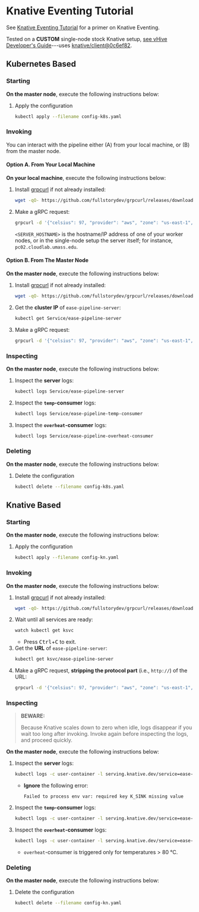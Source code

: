 # Knative Eventing Tutorial
See [Knative Eventing Tutorial](https://github.com/ease-lab/vhive/blob/main/docs/knative/eventing.md) for a primer on Knative Eventing.

Tested on a **CUSTOM** single-node stock Knative setup, [see vHive Developer's Guide](https://github.com/ease-lab/vhive/blob/main/docs/developers_guide.md#testing-stock-knative-images)---uses [knative/client@0c6ef82](https://github.com/knative/client/commit/0c6ef82a56654c9c7677a3d1059f74440324b27c).

## Kubernetes Based
### Starting
**On the master node**, execute the following instructions below:
1. Apply the configuration
   ```bash
   kubectl apply --filename config-k8s.yaml
   ```

### Invoking
You can interact with the pipeline either (A) from your local machine, or (B) from the master node.

#### Option A. From Your Local Machine
**On your local machine**, execute the following instructions below: 
1. Install [grpcurl](https://github.com/fullstorydev/grpcurl/releases) if not already installed:
   ```bash
   wget -qO- https://github.com/fullstorydev/grpcurl/releases/download/v1.8.1/grpcurl_1.8.1_linux_x86_64.tar.gz | sudo tar -C /usr/bin/ -xz grpcurl 
   ```
2. Make a gRPC request:
   ```bash
   grpcurl -d '{"celsius": 97, "provider": "aws", "zone": "us-east-1", "machine": "monet"}' -plaintext <SERVER_HOSTNAME>:30002 TempReader.ReadTemp
   ```

   `<SERVER_HOSTNAME>` is the hostname/IP address of one of your worker nodes, or in the single-node setup the server itself; for instance, `pc02.cloudlab.umass.edu`.

#### Option B. From The Master Node
**On the master node**, execute the following instructions below:
1. Install [grpcurl](https://github.com/fullstorydev/grpcurl/releases) if not already installed:
   ```bash
   wget -qO- https://github.com/fullstorydev/grpcurl/releases/download/v1.8.1/grpcurl_1.8.1_linux_x86_64.tar.gz | sudo tar -C /usr/bin/ -xz grpcurl 
   ```
2. Get the **cluster IP** of `ease-pipeline-server`:
   ```bash
   kubectl get Service/ease-pipeline-server
   ```
3. Make a gRPC request:
   ```bash
   grpcurl -d '{"celsius": 97, "provider": "aws", "zone": "us-east-1", "machine": "monet"}' -plaintext <CLUSTER IP>:80 TempReader.ReadTemp
   ```

### Inspecting
**On the master node**, execute the following instructions below:
1. Inspect the **server** logs:
   ```bash
   kubectl logs Service/ease-pipeline-server
   ```
2. Inspect the **`temp`-consumer** logs:
   ```bash
   kubectl logs Service/ease-pipeline-temp-consumer
   ```
3. Inspect the **`overheat`-consumer** logs:
   ```bash
   kubectl logs Service/ease-pipeline-overheat-consumer
   ```

### Deleting
**On the master node**, execute the following instructions below:
1. Delete the configuration
   ```bash
   kubectl delete --filename config-k8s.yaml
   ```

## Knative Based
### Starting
**On the master node**, execute the following instructions below:
1. Apply the configuration
   ```bash
   kubectl apply --filename config-kn.yaml
   ```

### Invoking
**On the master node**, execute the following instructions below:
1. Install [grpcurl](https://github.com/fullstorydev/grpcurl/releases) if not already installed:
   ```bash
   wget -qO- https://github.com/fullstorydev/grpcurl/releases/download/v1.8.1/grpcurl_1.8.1_linux_x86_64.tar.gz | sudo tar -C /usr/bin/ -xz grpcurl 
   ```
2. Wait until all services are ready:
   ```bash
   watch kubectl get ksvc
   ```
   - Press <kbd>Ctrl</kbd>+<kbd>C</kbd> to exit.
2. Get the **URL** of `ease-pipeline-server`:
   ```bash
   kubectl get ksvc/ease-pipeline-server
   ```
2. Make a gRPC request, **stripping the protocol part** (i.e., `http://`) of the URL:
   ```bash
   grpcurl -d '{"celsius": 97, "provider": "aws", "zone": "us-east-1", "machine": "monet"}' -plaintext <URL>:80 TempReader.ReadTemp
   ```

### Inspecting
> **BEWARE:**
>
> Because Knative scales down to zero when idle, logs disappear if you wait too long after invoking. Invoke again before inspecting the logs, and proceed quickly.

**On the master node**, execute the following instructions below:
1. Inspect the **server** logs:
   ```bash
   kubectl logs -c user-container -l serving.knative.dev/service=ease-pipeline-server
   ```
   - **Ignore** the following error:
      ```
      Failed to process env var: required key K_SINK missing value
      ```
2. Inspect the **`temp`-consumer** logs:
   ```bash
   kubectl logs -c user-container -l serving.knative.dev/service=ease-pipeline-temp-consumer
   ```
3. Inspect the **`overheat`-consumer** logs:
   ```bash
   kubectl logs -c user-container -l serving.knative.dev/service=ease-pipeline-overheat-consumer
   ```
   - `overheat`-consumer is triggered only for temperatures > 80 °C.

### Deleting
**On the master node**, execute the following instructions below:
1. Delete the configuration
   ```bash
   kubectl delete --filename config-kn.yaml
   ```

